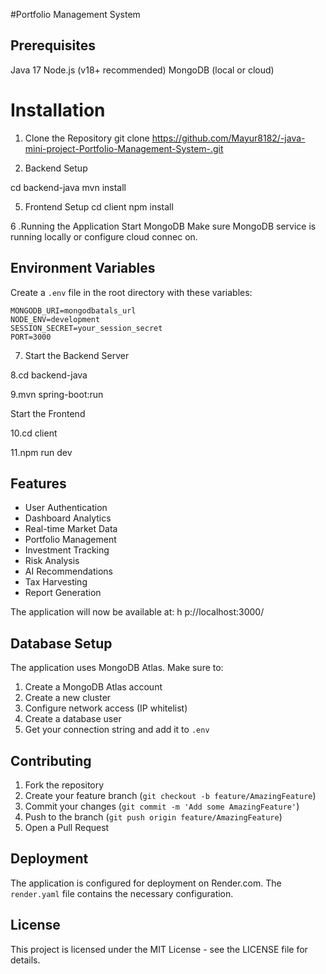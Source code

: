 #Portfolio Management System 


## Prerequisites
 Java 17 
 Node.js (v18+ recommended) 
MongoDB (local or cloud) 

# Installation 

1. Clone the Repository 
git clone https://github.com/Mayur8182/-java-mini-project-Portfolio-Management-System-.git

3. Backend Setup
    
cd backend-java 
mvn install 

5. Frontend Setup 
cd client 
npm install

6 .Running the Application 
Start MongoDB 
Make sure MongoDB service is running locally or configure cloud connec on.

## Environment Variables

Create a `.env` file in the root directory with these variables:

```env
MONGODB_URI=mongodbatals_url
NODE_ENV=development
SESSION_SECRET=your_session_secret
PORT=3000
```
7. Start the Backend Server 

8.cd backend-java 

9.mvn spring-boot:run 

 Start the Frontend 


10.cd client 

11.npm run dev 

## Features

- User Authentication
- Dashboard Analytics
- Real-time Market Data
- Portfolio Management
- Investment Tracking
- Risk Analysis
- AI Recommendations
- Tax Harvesting
- Report Generation
  
The application will now be available at: 
h p://localhost:3000/

## Database Setup

The application uses MongoDB Atlas. Make sure to:
1. Create a MongoDB Atlas account
2. Create a new cluster
3. Configure network access (IP whitelist)
4. Create a database user
5. Get your connection string and add it to `.env`

## Contributing

1. Fork the repository
2. Create your feature branch (`git checkout -b feature/AmazingFeature`)
3. Commit your changes (`git commit -m 'Add some AmazingFeature'`)
4. Push to the branch (`git push origin feature/AmazingFeature`)
5. Open a Pull Request

## Deployment

The application is configured for deployment on Render.com. The `render.yaml` file contains the necessary configuration.

## License

This project is licensed under the MIT License - see the LICENSE file for details.
